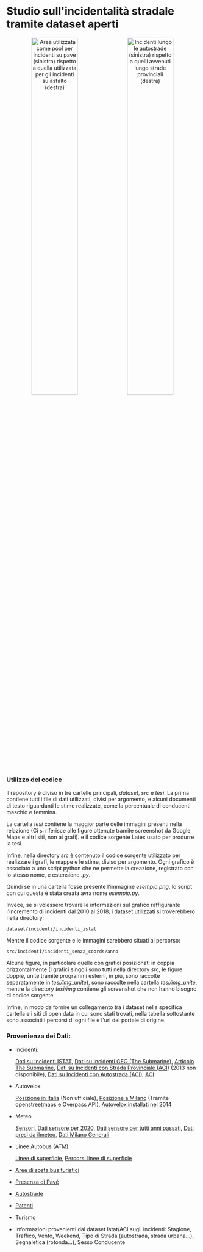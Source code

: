 # Studio sull'incidentalità stradale tramite dataset aperti

<p align="middle">
  <img title="Area utilizzata come pool per incidenti su pavè (sinistra) rispetto a quella utilizzata per gli incidenti su asfalto (destra)" src="tesi/img_unite/mappa_pave_asfalto.png" width="49%" />
  <img title="Incidenti lungo le autostrade (sinistra) rispetto a quelli avvenuti lungo strade provinciali (destra)" src="tesi/img_unite/incidenti_autostrade_provinciali.png" width="49%" /> 
</p>

### Utilizzo del codice

Il repository è diviso in tre cartelle principali, *dataset*, *src* 
e *tesi*. La prima contiene tutti i file di dati utilizzati, divisi per 
argomento, e alcuni documenti di testo riguardanti le stime realizzate, come la percentuale di 
conducenti maschio e femmina. 

La cartella *tesi* contiene la maggior parte delle immagini presenti 
nella relazione (Ci si riferisce alle figure ottenute tramite screenshot 
da Google Maps e altri siti, non ai grafi). 
e il codice sorgente Latex usato per produrre la tesi.

Infine, nella directory *src* è contenuto il codice sorgente utilizzato 
per realizzare i grafi, le mappe e le stime, diviso per argomento. 
Ogni grafico è associato a uno script python che ne permette la creazione, registrato con 
lo stesso nome, e estensione *.py*. 

Quindi se in una cartella fosse presente l'immagine *esempio.png*, lo script con 
cui questa è stata creata avrà nome *esempio.py*. 

Invece, se si volessero trovare le informazioni sul grafico raffigurante 
l'incremento di incidenti dal 2010 al 2018, i dataset utilizzati si troverebbero 
nella directory:

```
dataset/incidenti/incidenti_istat
```

Mentre il codice sorgente e le immagini sarebbero situati al percorso:

```
src/incidenti/incidenti_senza_coords/anno
```

Alcune figure, in particolare quelle con grafici posizionati in coppia 
orizzontalmente (I grafici singoli sono tutti nella directory *src*, 
le figure doppie, unite tramite programmi esterni, in più, sono raccolte separatamente 
in *tesi/img_unite*), 
sono raccolte nella cartella *tesi/img_unite*, 
mentre la directory *tesi/img* contiene gli screenshot 
che non hanno bisogno di codice sorgente. 

Infine, in modo da fornire un collegamento tra i dataset nella specifica cartella e i siti 
di open data in cui sono stati trovati, nella tabella sottostante sono associati i percorsi di 
ogni file e l'url del portale di origine. 

### Provenienza dei Dati:

- Incidenti: 

    [Dati su Incidenti ISTAT](https://www.istat.it/it/archivio/87539), 
    [Dati su Incidenti GEO (The Submarine)](https://www.google.com/maps/d/u/0/viewer?mid=1mXi6rbgjNHopZg7ZtpC-uZHY2f9wZ-58&ll=45.46373804532758%2C9.174953786724828&z=13), 
    [Articolo The Submarine](https://thesubmarine.it/2018/06/20/mappa-incidenti-stradali-milano/), 
    [Dati su Incidenti con Strada Provinciale (ACI)](http://www.aci.it/fileadmin/documenti/ACI/Trasparenza/Open_Data/Old_A_LOCALIZZAZIONE_INCIDENTI_STRADALI_STRADE_PROVINCIA.pdf) (2013 non disponibile), 
    [Dati su Incidenti con Autostrada (ACI)](http://www.aci.it/fileadmin/documenti/ACI/Trasparenza/Open_Data/Catalogo_localizzazione_in_formato_Open_2019.pdf), 
    [ACI](http://www.aci.it/laci/studi-e-ricerche/dati-e-statistiche/open-data.html)

- Autovelox: 

    [Posizione in Italia](https://www.google.com/maps/d/viewer?mid=1CBgMTvIDnbGo22-Y1f3rVcbeX4C0v_w1&ll=45.365557951599605%2C10.03650113755961&z=8) 
    (Non ufficiale), 
    [Posizione a Milano](https://overpass-turbo.eu/) 
    (Tramite openstreetmaps e Overpass API), 
    [Autovelox installati nel 2014](https://www.ztlmilano.it/Autovelox-Milano)

- Meteo

    [Sensori](https://www.dati.lombardia.it/Ambiente/Stazioni-Meteorologiche/nf78-nj6b), 
    [Dati sensore per 2020](https://www.dati.lombardia.it/Ambiente/Dati-sensori-meteo/647i-nhxk), 
    [Dati sensore per tutti anni passati](https://www.arpalombardia.it/Pages/Meteorologia/Richiesta-dati-misurati.aspx), 
    [Dati presi da ilmeteo](https://www.ilmeteo.it/portale/archivio-meteo/Milano/2010/), 
    [Dati Milano Generali](https://zenodo.org/record/3992354)

- Linee Autobus (ATM)

    [Linee di superficie](https://dati.comune.milano.it/dataset/ds532-atm-composizione-percorsi-linee-di-superficie-urbane), 
    [Percorsi linee di superficie](https://dati.comune.milano.it/dataset/ds538_atm-percorsi-linee-di-superficie-urbane)

- [Aree di sosta bus turistici](https://dati.comune.milano.it/dataset/ds740_sosta_bus_gt_turistici)
- [Presenza di Pavé](https://blog.urbanfile.org/2018/05/02/milano-arredo-urbano-il-pave-risorsa-da-preservare-o-problema-da-eliminare/)
- [Autostrade](http://dati.mit.gov.it/catalog/dataset/grafo-stradale-anas)
- [Patenti](https://www.mit.gov.it/sites/default/files/media/notizia/2017-07/INFOGRAFICA%20Dati%20sintesi%20patenti%20Italia.pdf)
- [Turismo](https://www.istat.it/it/archivio/16777)
- Informazioni provenienti dal dataset Istat/ACI sugli incidenti: Stagione, Traffico, Vento, Weekend, Tipo di Strada (autostrada, strada urbana...), Segnaletica (rotonda...), Sesso Conducente

